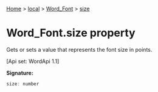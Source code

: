 [Home](./index) &gt; [local](local.md) &gt; [Word\_Font](local.word_font.md) &gt; [size](local.word_font.size.md)

# Word\_Font.size property

Gets or sets a value that represents the font size in points. 

 \[Api set: WordApi 1.1\]

**Signature:**
```javascript
size: number
```
